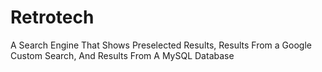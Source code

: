 # Retrotech

A Search Engine That Shows Preselected Results, Results From a Google Custom Search, And Results From A MySQL Database
